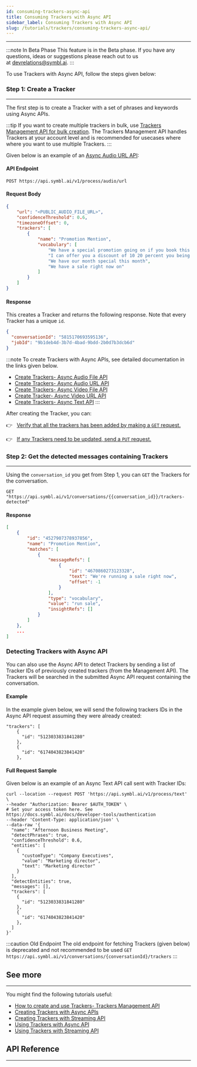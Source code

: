 ```yaml
---
id: consuming-trackers-async-api
title: Consuming Trackers with Async API
sidebar_label: Consuming Trackers with Async API
slug: /tutorials/trackers/consuming-trackers-async-api/
---
```


---
:::note In Beta Phase
This feature is in the Beta phase. If you have any questions, ideas or suggestions please reach out to us at devrelations@symbl.ai.
:::

To use Trackers with Async API, follow the steps given below:

### Step 1: Create a Tracker
---

The first step is to create a Tracker with a set of phrases and keywords using Async APIs.

:::tip
If you want to create multiple trackers in bulk, use [Trackers Management API for bulk creation](/docs/management-api/trackers/create-tracker#create-trackers-in-bulk). The Trackers Management API handles Trackers at your account level and is recommended for usecases where where you want to use multiple Trackers.
:::

Given below is an example of an [Async Audio URL API](/docs/management-api/trackers/create-tracker#async-audio-url-api):

#### API Endpoint

```shell
POST https://api.symbl.ai/v1/process/audio/url
```

#### Request Body
```json
{
    "url": "<PUBLIC_AUDIO_FILE_URL>",
    "confidenceThreshold": 0.6,
    "timezoneOffset": 0,
    "trackers": [
        {
            "name": "Promotion Mention",
            "vocabulary": [
                "We have a special promotion going on if you book this before",
                "I can offer you a discount of 10 20 percent you being a new customer for us",
                "We have our month special this month",
                "We have a sale right now on"
            ]
        }
    ]
}
```

#### Response

This creates a Tracker and returns the following response. Note that every Tracker has a unique `id`.

```json
{
  "conversationId": "5815170693595136",
  "jobId": "9b1deb4d-3b7d-4bad-9bdd-2b0d7b3dcb6d"
}
```
:::note
To create Trackers with Async APIs, see detailed documentation in the links given below. 
- [Create Trackers- Async Audio File API](/docs/management-api/trackers/create-tracker#async-audio-file-api)
- [Create Trackers- Async Audio URL API](/docs/management-api/trackers/create-tracker#async-audio-url-api)
- [Create Trackers- Async Video File API](/docs/management-api/trackers/create-tracker#async-video-file-api)
- [Create Tracker- Async Video URL API](/docs/management-api/trackers/create-tracker#async-video-url-api)
- [Create Trackers- Async Text API](/docs/management-api/trackers/create-tracker#async-text-api)
:::

After creating the Tracker, you can: 

👉 &nbsp; [Verify that all the trackers has been added by making a `GET` request.](/docs/management-api/trackers/get-tracker)

👉 &nbsp; [If any Trackers need to be updated, send a `PUT` request.](/docs/management-api/trackers/update-tracker) 

### Step 2: Get the detected messages containing Trackers
---

Using the `conversation_id` you get from Step 1, you can `GET` the Trackers for the conversation.

```shell
GET "https://api.symbl.ai/v1/conversations/{{conversation_id}}/trackers-detected"
```
#### Response 

```json
[
    {
        "id": "4527907378937856",
        "name": "Promotion Mention",
        "matches": [
            {
                "messageRefs": [
                    {
                        "id": "4670860273123328",
                        "text": "We're running a sale right now",
                        "offset": -1
                    }
                ],
                "type": "vocabulary",
                "value": "run sale",
                "insightRefs": []
            }
        ]
    },
    ...
]
```

### Detecting Trackers with Async API

You can also use the Async API to detect Trackers by sending a list of Tracker IDs of previously created trackers (from the Management API). The Trackers will be searched in the submitted Async API request containing the conversation.  

#### Example 
In the example given below, we will send the following trackers IDs in the Async API request assuming they were already created:
```shell
"trackers": [
    {
      "id": "5123033831841280"
    },
    {
      "id": "6174043823841420"  
    },
```
#### Full Request Sample
Given below is an example of an Async Text API call sent with Tracker IDs:

```shell
curl --location --request POST 'https://api.symbl.ai/v1/process/text' \
--header "Authorization: Bearer $AUTH_TOKEN" \
# Set your access token here. See https://docs.symbl.ai/docs/developer-tools/authentication
--header 'Content-Type: application/json' \
--data-raw '{
  "name": "Afternoon Business Meeting",
  "detectPhrases": true,
  "confidenceThreshold": 0.6,
  "entities": [
    {
      "customType": "Company Executives",
      "value": "Marketing director",
      "text": "Marketing director"
    }
  ],
  "detectEntities": true,
  "messages": [],
  "trackers": [
    {
      "id": "5123033831841280"
    },
    {
      "id": "6174043823841420"  
    },
  ]
}'
```
:::caution Old Endpoint
The old endpoint for fetching Trackers (given below) is deprecated and not recommended to be used
`GET https://api.symbl.ai/v1/conversations/{conversationId}/trackers`
:::


## See more
---

You might find the following tutorials useful: 

- [How to create and use Trackers- Trackers Management API](/docs/tutorials/trackers/consuming-trackers-management-api/)
- [Creating Trackers with Async APIs](/docs/tutorials/trackers/create-trackers-async-api/)
- [Creating Trackers with Streaming API](/docs/tutorials/trackers/create-trackers-streaming-api/)
- [Using Trackers with Async API](/docs/tutorials/trackers/consuming-trackers-async-api//)
- [Using Trackers with Streaming API](/docs/tutorials/trackers/consuming-trackers-streaming-api/)

## API Reference
---